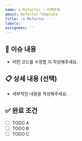 ```yaml
---
name: ♻️ Refactor - 리팩토링
about: Refactor Template
title: '♻️ Refactor - '
labels: 
assignees: ''
---
```


## 📌 이슈 내용
- 어떤 코드를 수정할 지 작성해주세요.

## 📋 상세 내용 (선택)
-  세부적인 내용을 작성해주세요. 

## ✅ 완료 조건
- [ ] TODO A
- [ ] TODO B
- [ ] TODO C
